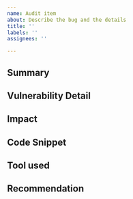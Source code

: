 ```yaml
---
name: Audit item
about: Describe the bug and the details
title: ''
labels: ''
assignees: ''

---
```

## Summary

## Vulnerability Detail

## Impact

## Code Snippet

## Tool used

## Recommendation
